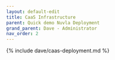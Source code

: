 ```yaml
---
layout: default-edit
title: CaaS Infrastructure
parent: Quick demo Nuvla Deployment
grand_parent: Dave - Administrator
nav_order: 2
---
```


{% include dave/caas-deployment.md %}
